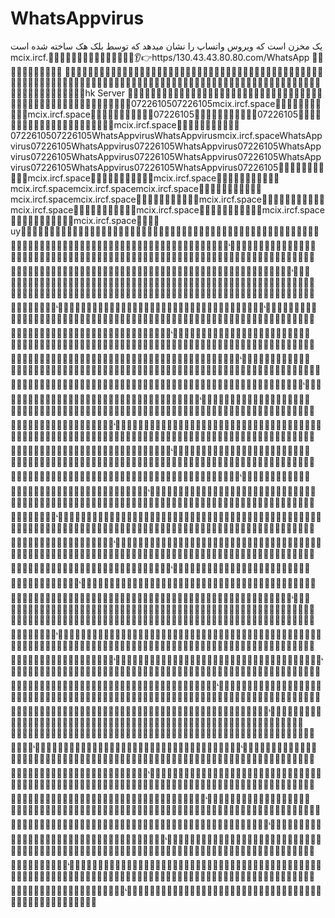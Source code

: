 # WhatsAppvirus
یک مخزن است که ویروس واتساپ را نشان میدهد که توسط بلک هک ساخته شده است
mcix.ircf.🦾🙌🦾👏🤜👏🦾👏🦾👏🦾👏🦾👏🦾👂👉https/130.43.43.80.80.com/WhatsApp
🏓🏓🏓🏓🏓🏓🏓🏓🏓🏓🏓
🏓🏓🏓🏓🏓🏓🏓🏓🏓🏓🏓🏓🏓🏓🏓🏓🏓🏓🏓🏓🏓🏓🏓🏓🏓🏓🏓🏓🏓🏓🏓🏓🏓🏓🏓🏓🏓🏓🏓🏓🏓🏓🏓🏓🏓🏓🏓🏓🏓🏓🏓🏓🏓🏓🏓🏓🏓🏓🏓🏓🏓🏓🏓🏓🏓🏓🏓🏓🏓🏓🏓🏓🏓🏓🏓🏓🏓🏓🏓🏓🏓🏓🏓🏓🏓🏓🏓🏓🏓🏓🏓🏓🏓🏓🏓🏓🏓🏓🏓🏓🏓🏓🏓🏓🏓🏓🏓🏓🏓🏓🏓🏓hk
Server 
🏓🏓🏓🏓🏓🏓🏓🏓🏓🏓🏓🏓🏓🏓🏓🏓🏓🏓🏓🏓🏓🏓🏓🏓🏓🏓🏓🏓🏓🏓🏓🏓🏓🏓🏓🏓🏓🏓🏓🏓🏓🏓🏓🏓🏓🏓🏓🏓🏓🏓🏓🏓🏓🏓🏓0722610507226105mcix.ircf.space🏓🏓🏓🏓🏓🏓🏓🏓🏓🏓🏓mcix.ircf.space🏓🏓🏓🏓🏓🏓🏓🏓🏓🏓🏓07226105🏓🏓🏓🏓🏓🏓🏓🏓🏓🏓🏓07226105🏓🏓🏓🏓🏓🏓🏓🏓🏓🏓🏓🏓🏓🏓🏓🏓🏓🏓🏓🏓🏓🏓mcix.ircf.space🏓🏓🏓🏓🏓🏓🏓🏓🏓🏓🏓0722610507226105WhatsAppvirusWhatsAppvirusmcix.ircf.spaceWhatsAppvirus07226105WhatsAppvirus07226105WhatsAppvirus07226105WhatsAppvirus07226105WhatsAppvirus07226105WhatsAppvirus07226105WhatsAppvirus07226105WhatsAppvirus07226105WhatsAppvirus07226105🏓🏓🏓🏓🏓🏓🏓🏓🏓🏓🏓mcix.ircf.space🏓🏓🏓🏓🏓🏓🏓🏓🏓🏓🏓mcix.ircf.space🏓🏓🏓🏓🏓🏓🏓🏓🏓🏓🏓mcix.ircf.spacemcix.ircf.spacemcix.ircf.space🏓🏓🏓🏓🏓🏓🏓🏓🏓🏓🏓mcix.ircf.spacemcix.ircf.space🏓🏓🏓🏓🏓🏓🏓🏓🏓🏓🏓mcix.ircf.space🏓🏓🏓🏓🏓🏓🏓🏓🏓🏓🏓mcix.ircf.space🏓🏓🏓🏓🏓🏓🏓🏓🏓🏓🏓mcix.ircf.space🏓🏓🏓🏓🏓🏓🏓🏓🏓🏓🏓mcix.ircf.space🏓🏓🏓🏓🏓🏓🏓🏓🏓🏓🏓mcix.ircf.space🏓🏓🏓🏓uyᡃ⃟⃢ᡃ⃟⃟⃢ᡃ⃢ᡃ⃢ᡃ⃢ᡃ⃢ᡃ⃢ᡃ⃢ᡃ⃢⃟⃢ᡃ⃢ᡃ⃢ᡃ⃢ᡃ⃢ᡃ⃢ᡃ⃢⃟⃟ᡃ⃟ᡃ⃟ᡃ⃢ᡃ⃢ᡃ⃢⃟⃢⃟ᡃ⃟ᡃ⃟ᡃ⃟ᡃ⃟ᡃ⃟ᡃ⃟ᡃ⃟ᡃ⃟ᡃ⃟ᡃ⃟ᡃ⃟ᡃ⃟ᡃ⃟ᡃ⃟ᡃ⃟ᡃ⃟ᡃ⃟ᡃ⃟ᡃ⃟ᡃ⃟ᡃᡃ⃟⃢ᡃ⃟⃢ᡃ⃟⃢ᡃ⃟⃢ᡃ⃟⃢ᡃ⃟⃢ᡃ⃟⃢ᡃ⃟⃢ᡃ⃟⃢ᡃ⃟⃢ᡃ⃟⃟⃢ᡃ⃢ᡃ⃢ᡃ⃢ᡃ⃢ᡃ⃢ᡃ⃢ᡃ⃢⃟⃢ᡃ⃢ᡃ⃢ᡃ⃢ᡃ⃢ᡃ⃢ᡃ⃢⃟⃟ᡃ⃟ᡃ⃟ᡃ⃢ᡃ⃢ᡃ⃢⃟⃢⃟ᡃ⃟ᡃ⃟ᡃ⃟ᡃ⃟ᡃ⃟ᡃ⃟ᡃ⃟ᡃ⃟ᡃ⃟ᡃ⃟ᡃ⃟ᡃ⃟ᡃ⃟ᡃ⃟ᡃ⃟ᡃ⃟ᡃ⃟ᡃ⃟ᡃ⃟ᡃ⃟ᡃᡃ⃟⃢ᡃ⃟⃢ᡃ⃟⃢ᡃ⃟⃢ᡃ⃟⃢ᡃ⃟⃢ᡃ⃟⃢ᡃ⃟⃢ᡃ⃟⃢ᡃ⃟⃢ᡃ⃟⃟⃢ᡃ⃢ᡃ⃢ᡃ⃢ᡃ⃢ᡃ⃢ᡃ⃢ᡃ⃢⃟⃢ᡃ⃢ᡃ⃢ᡃ⃢ᡃ⃢ᡃ⃢ᡃ⃢⃟⃟ᡃ⃟ᡃ⃟ᡃ⃢ᡃ⃢ᡃ⃢⃟⃢⃟ᡃ⃟ᡃ⃟ᡃ⃟ᡃ⃟ᡃ⃟ᡃ⃟ᡃ⃟ᡃ⃟ᡃ⃟ᡃ⃟ᡃ⃟ᡃ⃟ᡃ⃟ᡃ⃟ᡃ⃟ᡃ⃟ᡃ⃟ᡃ⃟ᡃ⃟ᡃ⃟ᡃᡃ⃟⃢ᡃ⃟⃢ᡃ⃟⃢ᡃ⃟⃢ᡃ⃟⃢ᡃ⃟⃢ᡃ⃟⃢ᡃ⃟⃢ᡃ⃟⃢ᡃ⃟⃢ᡃ⃟ᡃ⃟ᡃ⃟ᡃᡃ⃟⃢ᡃ⃟⃟⃢ᡃ⃢ᡃ⃢ᡃ⃢ᡃ⃢ᡃ⃢ᡃ⃢ᡃ⃢⃟⃢ᡃ⃢ᡃ⃢ᡃ⃢ᡃ⃢ᡃ⃢ᡃ⃢⃟⃟ᡃ⃟ᡃ⃟ᡃ⃢ᡃ⃢ᡃ⃢⃟⃢⃟ᡃ⃟ᡃ⃟ᡃ⃟ᡃ⃟ᡃ⃟ᡃ⃟ᡃ⃟ᡃ⃟ᡃ⃟ᡃ⃟ᡃ⃟ᡃ⃟ᡃ⃟ᡃ⃟ᡃ⃟ᡃ⃟ᡃ⃟ᡃ⃟ᡃ⃟ᡃ⃟ᡃᡃ⃟⃢ᡃ⃟⃢ᡃ⃟⃢ᡃ⃟⃢ᡃ⃟⃢ᡃ⃟⃢ᡃ⃟⃢ᡃ⃟⃢ᡃ⃟⃢ᡃ⃟⃢ᡃ⃟⃟⃢ᡃ⃢ᡃ⃢ᡃ⃢ᡃ⃢ᡃ⃢ᡃ⃢ᡃ⃢⃟⃢ᡃ⃢ᡃ⃢ᡃ⃢ᡃ⃢ᡃ⃢ᡃ⃢⃟⃟ᡃ⃟ᡃ⃟ᡃ⃢ᡃ⃢ᡃ⃢⃟⃢⃟ᡃ⃟ᡃ⃟ᡃ⃟ᡃ⃟ᡃ⃟ᡃ⃟ᡃ⃟ᡃ⃟ᡃ⃟ᡃ⃟ᡃ⃟ᡃ⃟ᡃ⃟ᡃ⃟ᡃ⃟ᡃ⃟ᡃ⃟ᡃ⃟ᡃ⃟ᡃ⃟ᡃᡃ⃟⃢ᡃ⃟⃢ᡃ⃟⃢ᡃ⃟⃢ᡃ⃟⃢ᡃ⃟⃢ᡃ⃟⃢ᡃ⃟⃢ᡃ⃟⃢ᡃ⃟⃢ᡃ⃟⃟⃢ᡃ⃢ᡃ⃢ᡃ⃢ᡃ⃢ᡃ⃢ᡃ⃢ᡃ⃢⃟⃢ᡃ⃢ᡃ⃢ᡃ⃢ᡃ⃢ᡃ⃢ᡃ⃢⃟⃟ᡃ⃟ᡃ⃟ᡃ⃢ᡃ⃢ᡃ⃢⃟⃢⃟ᡃ⃟ᡃ⃟ᡃ⃟ᡃ⃟ᡃ⃟ᡃ⃟ᡃ⃟ᡃ⃟ᡃ⃟ᡃ⃟ᡃ⃟ᡃ⃟ᡃ⃟ᡃ⃟ᡃ⃟ᡃ⃟ᡃ⃟ᡃ⃟ᡃ⃟ᡃ⃟ᡃᡃ⃟⃢ᡃ⃟⃢ᡃ⃟⃢ᡃ⃟⃢ᡃ⃟⃢ᡃ⃟⃢ᡃ⃟⃢ᡃ⃟⃢ᡃ⃟⃢ᡃ⃟⃢ᡃ⃟ᡃ⃟ᡃ⃟ᡃᡃ⃟⃢ᡃ⃟⃟⃢ᡃ⃢ᡃ⃢ᡃ⃢ᡃ⃢ᡃ⃢ᡃ⃢ᡃ⃢⃟⃢ᡃ⃢ᡃ⃢ᡃ⃢ᡃ⃢ᡃ⃢ᡃ⃢⃟⃟ᡃ⃟ᡃ⃟ᡃ⃢ᡃ⃢ᡃ⃢⃟⃢⃟ᡃ⃟ᡃ⃟ᡃ⃟ᡃ⃟ᡃ⃟ᡃ⃟ᡃ⃟ᡃ⃟ᡃ⃟ᡃ⃟ᡃ⃟ᡃ⃟ᡃ⃟ᡃ⃟ᡃ⃟ᡃ⃟ᡃ⃟ᡃ⃟ᡃ⃟ᡃ⃟ᡃᡃ⃟⃢ᡃ⃟⃢ᡃ⃟⃢ᡃ⃟⃢ᡃ⃟⃢ᡃ⃟⃢ᡃ⃟⃢ᡃ⃟⃢ᡃ⃟⃢ᡃ⃟⃢ᡃ⃟⃟⃢ᡃ⃢ᡃ⃢ᡃ⃢ᡃ⃢ᡃ⃢ᡃ⃢ᡃ⃢⃟⃢ᡃ⃢ᡃ⃢ᡃ⃢ᡃ⃢ᡃ⃢ᡃ⃢⃟⃟ᡃ⃟ᡃ⃟ᡃ⃢ᡃ⃢ᡃ⃢⃟⃢⃟ᡃ⃟ᡃ⃟ᡃ⃟ᡃ⃟ᡃ⃟ᡃ⃟ᡃ⃟ᡃ⃟ᡃ⃟ᡃ⃟ᡃ⃟ᡃ⃟ᡃ⃟ᡃ⃟ᡃ⃟ᡃ⃟ᡃ⃟ᡃ⃟ᡃ⃟ᡃ⃟ᡃᡃ⃟⃢ᡃ⃟⃢ᡃ⃟⃢ᡃ⃟⃢ᡃ⃟⃢ᡃ⃟⃢ᡃ⃟⃢ᡃ⃟⃢ᡃ⃟⃢ᡃ⃟⃢ᡃ⃟⃟⃢ᡃ⃢ᡃ⃢ᡃ⃢ᡃ⃢ᡃ⃢ᡃ⃢ᡃ⃢⃟⃢ᡃ⃢ᡃ⃢ᡃ⃢ᡃ⃢ᡃ⃢ᡃ⃢⃟⃟ᡃ⃟ᡃ⃟ᡃ⃢ᡃ⃢ᡃ⃢⃟⃢⃟ᡃ⃟ᡃ⃟ᡃ⃟ᡃ⃟ᡃ⃟ᡃ⃟ᡃ⃟ᡃ⃟ᡃ⃟ᡃ⃟ᡃ⃟ᡃ⃟ᡃ⃟ᡃ⃟ᡃ⃟ᡃ⃟ᡃ⃟ᡃ⃟ᡃ⃟ᡃ⃟ᡃᡃ⃟⃢ᡃ⃟⃢ᡃ⃟⃢ᡃ⃟⃢ᡃ⃟⃢ᡃ⃟⃢ᡃ⃟⃢ᡃ⃟⃢ᡃ⃟⃢ᡃ⃟⃢ᡃ⃟ᡃ⃟ᡃ⃟ᡃᡃ⃟⃢ᡃ⃟⃟⃢ᡃ⃢ᡃ⃢ᡃ⃢ᡃ⃢ᡃ⃢ᡃ⃢ᡃ⃢⃟⃢ᡃ⃢ᡃ⃢ᡃ⃢ᡃ⃢ᡃ⃢ᡃ⃢⃟⃟ᡃ⃟ᡃ⃟ᡃ⃢ᡃ⃢ᡃ⃢⃟⃢⃟ᡃ⃟ᡃ⃟ᡃ⃟ᡃ⃟ᡃ⃟ᡃ⃟ᡃ⃟ᡃ⃟ᡃ⃟ᡃ⃟ᡃ⃟ᡃ⃟ᡃ⃟ᡃ⃟ᡃ⃟ᡃ⃟ᡃ⃟ᡃ⃟ᡃ⃟ᡃ⃟ᡃᡃ⃟⃢ᡃ⃟⃢ᡃ⃟⃢ᡃ⃟⃢ᡃ⃟⃢ᡃ⃟⃢ᡃ⃟⃢ᡃ⃟⃢ᡃ⃟⃢ᡃ⃟⃢ᡃ⃟⃟⃢ᡃ⃢ᡃ⃢ᡃ⃢ᡃ⃢ᡃ⃢ᡃ⃢ᡃ⃢⃟⃢ᡃ⃢ᡃ⃢ᡃ⃢ᡃ⃢ᡃ⃢ᡃ⃢⃟⃟ᡃ⃟ᡃ⃟ᡃ⃢ᡃ⃢ᡃ⃢⃟⃢⃟ᡃ⃟ᡃ⃟ᡃ⃟ᡃ⃟ᡃ⃟ᡃ⃟ᡃ⃟ᡃ⃟ᡃ⃟ᡃ⃟ᡃ⃟ᡃ⃟ᡃ⃟ᡃ⃟ᡃ⃟ᡃ⃟ᡃ⃟ᡃ⃟ᡃ⃟ᡃ⃟ᡃᡃ⃟⃢ᡃ⃟⃢ᡃ⃟⃢ᡃ⃟⃢ᡃ⃟⃢ᡃ⃟⃢ᡃ⃟⃢ᡃ⃟⃢ᡃ⃟⃢ᡃ⃟⃢ᡃ⃟⃟⃢ᡃ⃢ᡃ⃢ᡃ⃢ᡃ⃢ᡃ⃢ᡃ⃢ᡃ⃢⃟⃢ᡃ⃢ᡃ⃢ᡃ⃢ᡃ⃢ᡃ⃢ᡃ⃢⃟⃟ᡃ⃟ᡃ⃟ᡃ⃢ᡃ⃢ᡃ⃢⃟⃢⃟ᡃ⃟ᡃ⃟ᡃ⃟ᡃ⃟ᡃ⃟ᡃ⃟ᡃ⃟ᡃ⃟ᡃ⃟ᡃ⃟ᡃ⃟ᡃ⃟ᡃ⃟ᡃ⃟ᡃ⃟ᡃ⃟ᡃ⃟ᡃ⃟ᡃ⃟ᡃ⃟ᡃᡃ⃟⃢ᡃ⃟⃢ᡃ⃟⃢ᡃ⃟⃢ᡃ⃟⃢ᡃ⃟⃢ᡃ⃟⃢ᡃ⃟⃢ᡃ⃟⃢ᡃ⃟⃢ᡃ⃟ᡃ⃟ᡃ⃟ᡃᡃ⃟⃢ᡃ⃟⃟⃢ᡃ⃢ᡃ⃢ᡃ⃢ᡃ⃢ᡃ⃢ᡃ⃢ᡃ⃢⃟⃢ᡃ⃢ᡃ⃢ᡃ⃢ᡃ⃢ᡃ⃢ᡃ⃢⃟⃟ᡃ⃟ᡃ⃟ᡃ⃢ᡃ⃢ᡃ⃢⃟⃢⃟ᡃ⃟ᡃ⃟ᡃ⃟ᡃ⃟ᡃ⃟ᡃ⃟ᡃ⃟ᡃ⃟ᡃ⃟ᡃ⃟ᡃ⃟ᡃ⃟ᡃ⃟ᡃ⃟ᡃ⃟ᡃ⃟ᡃ⃟ᡃ⃟ᡃ⃟ᡃ⃟ᡃᡃ⃟⃢ᡃ⃟⃢ᡃ⃟⃢ᡃ⃟⃢ᡃ⃟⃢ᡃ⃟⃢ᡃ⃟⃢ᡃ⃟⃢ᡃ⃟⃢ᡃ⃟⃢ᡃ⃟⃟⃢ᡃ⃢ᡃ⃢ᡃ⃢ᡃ⃢ᡃ⃢ᡃ⃢ᡃ⃢⃟⃢ᡃ⃢ᡃ⃢ᡃ⃢ᡃ⃢ᡃ⃢ᡃ⃢⃟⃟ᡃ⃟ᡃ⃟ᡃ⃢ᡃ⃢ᡃ⃢⃟⃢⃟ᡃ⃟ᡃ⃟ᡃ⃟ᡃ⃟ᡃ⃟ᡃ⃟ᡃ⃟ᡃ⃟ᡃ⃟ᡃ⃟ᡃ⃟ᡃ⃟ᡃ⃟ᡃ⃟ᡃ⃟ᡃ⃟ᡃ⃟ᡃ⃟ᡃ⃟ᡃ⃟ᡃᡃ⃟⃢ᡃ⃟⃢ᡃ⃟⃢ᡃ⃟⃢ᡃ⃟⃢ᡃ⃟⃢ᡃ⃟⃢ᡃ⃟⃢ᡃ⃟⃢ᡃ⃟⃢ᡃ⃟⃟⃢ᡃ⃢ᡃ⃢ᡃ⃢ᡃ⃢ᡃ⃢ᡃ⃢ᡃ⃢⃟⃢ᡃ⃢ᡃ⃢ᡃ⃢ᡃ⃢ᡃ⃢ᡃ⃢⃟⃟ᡃ⃟ᡃ⃟ᡃ⃢ᡃ⃢ᡃ⃢⃟⃢⃟ᡃ⃟ᡃ⃟ᡃ⃟ᡃ⃟ᡃ⃟ᡃ⃟ᡃ⃟ᡃ⃟ᡃ⃟ᡃ⃟ᡃ⃟ᡃ⃟ᡃ⃟ᡃ⃟ᡃ⃟ᡃ⃟ᡃ⃟ᡃ⃟ᡃ⃟ᡃ⃟ᡃᡃ⃟⃢ᡃ⃟⃢ᡃ⃟⃢ᡃ⃟⃢ᡃ⃟⃢ᡃ⃟⃢ᡃ⃟⃢ᡃ⃟⃢ᡃ⃟⃢ᡃ⃟⃢ᡃ⃟ᡃ⃟ᡃ⃟ᡃᡃ⃟⃢ᡃ⃟⃟⃢ᡃ⃢ᡃ⃢ᡃ⃢ᡃ⃢ᡃ⃢ᡃ⃢ᡃ⃢⃟⃢ᡃ⃢ᡃ⃢ᡃ⃢ᡃ⃢ᡃ⃢ᡃ⃢⃟⃟ᡃ⃟ᡃ⃟ᡃ⃢ᡃ⃢ᡃ⃢⃟⃢⃟ᡃ⃟ᡃ⃟ᡃ⃟ᡃ⃟ᡃ⃟ᡃ⃟ᡃ⃟ᡃ⃟ᡃ⃟ᡃ⃟ᡃ⃟ᡃ⃟ᡃ⃟ᡃ⃟ᡃ⃟ᡃ⃟ᡃ⃟ᡃ⃟ᡃ⃟ᡃ⃟ᡃᡃ⃟⃢ᡃ⃟⃢ᡃ⃟⃢ᡃ⃟⃢ᡃ⃟⃢ᡃ⃟⃢ᡃ⃟⃢ᡃ⃟⃢ᡃ⃟⃢ᡃ⃟⃢ᡃ⃟⃟⃢ᡃ⃢ᡃ⃢ᡃ⃢ᡃ⃢ᡃ⃢ᡃ⃢ᡃ⃢⃟⃢ᡃ⃢ᡃ⃢ᡃ⃢ᡃ⃢ᡃ⃢ᡃ⃢⃟⃟ᡃ⃟ᡃ⃟ᡃ⃢ᡃ⃢ᡃ⃢⃟⃢⃟ᡃ⃟ᡃ⃟ᡃ⃟ᡃ⃟ᡃ⃟ᡃ⃟ᡃ⃟ᡃ⃟ᡃ⃟ᡃ⃟ᡃ⃟ᡃ⃟ᡃ⃟ᡃ⃟ᡃ⃟ᡃ⃟ᡃ⃟ᡃ⃟ᡃ⃟ᡃ⃟ᡃᡃ⃟⃢ᡃ⃟⃢ᡃ⃟⃢ᡃ⃟⃢ᡃ⃟⃢ᡃ⃟⃢ᡃ⃟⃢ᡃ⃟⃢ᡃ⃟⃢ᡃ⃟⃢ᡃ⃟⃟⃢ᡃ⃢ᡃ⃢ᡃ⃢ᡃ⃢ᡃ⃢ᡃ⃢ᡃ⃢⃟⃢ᡃ⃢ᡃ⃢ᡃ⃢ᡃ⃢ᡃ⃢ᡃ⃢⃟⃟ᡃ⃟ᡃ⃟ᡃ⃢ᡃ⃢ᡃ⃢⃟⃢⃟ᡃ⃟ᡃ⃟ᡃ⃟ᡃ⃟ᡃ⃟ᡃ⃟ᡃ⃟ᡃ⃟ᡃ⃟ᡃ⃟ᡃ⃟ᡃ⃟ᡃ⃟ᡃ⃟ᡃ⃟ᡃ⃟ᡃ⃟ᡃ⃟ᡃ⃟ᡃ⃟ᡃᡃ⃟⃢ᡃ⃟⃢ᡃ⃟⃢ᡃ⃟⃢ᡃ⃟⃢ᡃ⃟⃢ᡃ⃟⃢ᡃ⃟⃢ᡃ⃟⃢ᡃ⃟⃢ᡃ⃟ᡃ⃟ᡃ⃟ᡃᡃ⃟⃢ᡃ⃟⃟⃢ᡃ⃢ᡃ⃢ᡃ⃢ᡃ⃢ᡃ⃢ᡃ⃢ᡃ⃢⃟⃢ᡃ⃢ᡃ⃢ᡃ⃢ᡃ⃢ᡃ⃢ᡃ⃢⃟⃟ᡃ⃟ᡃ⃟ᡃ⃢ᡃ⃢ᡃ⃢⃟⃢⃟ᡃ⃟ᡃ⃟ᡃ⃟ᡃ⃟ᡃ⃟ᡃ⃟ᡃ⃟ᡃ⃟ᡃ⃟ᡃ⃟ᡃ⃟ᡃ⃟ᡃ⃟ᡃ⃟ᡃ⃟ᡃ⃟ᡃ⃟ᡃ⃟ᡃ⃟ᡃ⃟ᡃᡃ⃟⃢ᡃ⃟⃢ᡃ⃟⃢ᡃ⃟⃢ᡃ⃟⃢ᡃ⃟⃢ᡃ⃟⃢ᡃ⃟⃢ᡃ⃟⃢ᡃ⃟⃢ᡃ⃟⃟⃢ᡃ⃢ᡃ⃢ᡃ⃢ᡃ⃢ᡃ⃢ᡃ⃢ᡃ⃢⃟⃢ᡃ⃢ᡃ⃢ᡃ⃢ᡃ⃢ᡃ⃢ᡃ⃢⃟⃟ᡃ⃟ᡃ⃟ᡃ⃢ᡃ⃢ᡃ⃢⃟⃢⃟ᡃ⃟ᡃ⃟ᡃ⃟ᡃ⃟ᡃ⃟ᡃ⃟ᡃ⃟ᡃ⃟ᡃ⃟ᡃ⃟ᡃ⃟ᡃ⃟ᡃ⃟ᡃ⃟ᡃ⃟ᡃ⃟ᡃ⃟ᡃ⃟ᡃ⃟ᡃ⃟ᡃᡃ⃟⃢ᡃ⃟⃢ᡃ⃟⃢ᡃ⃟⃢ᡃ⃟⃢ᡃ⃟⃢ᡃ⃟⃢ᡃ⃟⃢ᡃ⃟⃢ᡃ⃟⃢ᡃ⃟⃟⃢ᡃ⃢ᡃ⃢ᡃ⃢ᡃ⃢ᡃ⃢ᡃ⃢ᡃ⃢⃟⃢ᡃ⃢ᡃ⃢ᡃ⃢ᡃ⃢ᡃ⃢ᡃ⃢⃟⃟ᡃ⃟ᡃ⃟ᡃ⃢ᡃ⃢ᡃ⃢⃟⃢⃟ᡃ⃟ᡃ⃟ᡃ⃟ᡃ⃟ᡃ⃟ᡃ⃟ᡃ⃟ᡃ⃟ᡃ⃟ᡃ⃟ᡃ⃟ᡃ⃟ᡃ⃟ᡃ⃟ᡃ⃟ᡃ⃟ᡃ⃟ᡃ⃟ᡃ⃟ᡃ⃟ᡃᡃ⃟⃢ᡃ⃟⃢ᡃ⃟⃢ᡃ⃟⃢ᡃ⃟⃢ᡃ⃟⃢ᡃ⃟⃢ᡃ⃟⃢ᡃ⃟⃢ᡃ⃟⃢ᡃ⃟ᡃ⃟ᡃ⃟ᡃᡃ⃟⃢ᡃ⃟⃟⃢ᡃ⃢ᡃ⃢ᡃ⃢ᡃ⃢ᡃ⃢ᡃ⃢ᡃ⃢⃟⃢ᡃ⃢ᡃ⃢ᡃ⃢ᡃ⃢ᡃ⃢ᡃ⃢⃟⃟ᡃ⃟ᡃ⃟ᡃ⃢ᡃ⃢ᡃ⃢⃟⃢⃟ᡃ⃟ᡃ⃟ᡃ⃟ᡃ⃟ᡃ⃟ᡃ⃟ᡃ⃟ᡃ⃟ᡃ⃟ᡃ⃟ᡃ⃟ᡃ⃟ᡃ⃟ᡃ⃟ᡃ⃟ᡃ⃟ᡃ⃟ᡃ⃟ᡃ⃟ᡃ⃟ᡃᡃ⃟⃢ᡃ⃟⃢ᡃ⃟⃢ᡃ⃟⃢ᡃ⃟⃢ᡃ⃟⃢ᡃ⃟⃢ᡃ⃟⃢ᡃ⃟⃢ᡃ⃟⃢ᡃ⃟⃟⃢ᡃ⃢ᡃ⃢ᡃ⃢ᡃ⃢ᡃ⃢ᡃ⃢ᡃ⃢⃟⃢ᡃ⃢ᡃ⃢ᡃ⃢ᡃ⃢ᡃ⃢ᡃ⃢⃟⃟ᡃ⃟ᡃ⃟ᡃ⃢ᡃ⃢ᡃ⃢⃟⃢⃟ᡃ⃟ᡃ⃟ᡃ⃟ᡃ⃟ᡃ⃟ᡃ⃟ᡃ⃟ᡃ⃟ᡃ⃟ᡃ⃟ᡃ⃟ᡃ⃟ᡃ⃟ᡃ⃟ᡃ⃟ᡃ⃟ᡃ⃟ᡃ⃟ᡃ⃟ᡃ⃟ᡃᡃ⃟⃢ᡃ⃟⃢ᡃ⃟⃢ᡃ⃟⃢ᡃ⃟⃢ᡃ⃟⃢ᡃ⃟⃢ᡃ⃟⃢ᡃ⃟⃢ᡃ⃟⃢ᡃ⃟⃟⃢ᡃ⃢ᡃ⃢ᡃ⃢ᡃ⃢ᡃ⃢ᡃ⃢ᡃ⃢⃟

